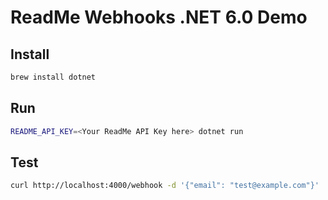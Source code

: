 # ReadMe Webhooks .NET 6.0 Demo

## Install

```sh
brew install dotnet
```

## Run

```sh
README_API_KEY=<Your ReadMe API Key here> dotnet run
```

## Test
<!-- TODO add documentation here about how to create a valid HMAC in the shell -->

```sh
curl http://localhost:4000/webhook -d '{"email": "test@example.com"}'
```
